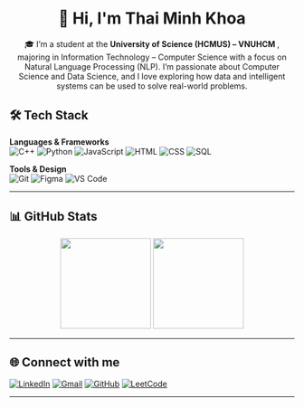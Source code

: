 <h1 align="center">👋 Hi, I'm Thai Minh Khoa</h1>

<p align="center">
  🎓 I’m a student at the <b> University of Science (HCMUS) – VNUHCM </b>, majoring in Information Technology – Computer Science with a focus on Natural Language Processing (NLP). I’m passionate about Computer Science and Data Science, and I love exploring how data and intelligent systems can be used to solve real-world problems.
</p>

## 🛠 Tech Stack

**Languages & Frameworks**  
![C++](https://img.shields.io/badge/C++-00599C?logo=cplusplus&logoColor=white)
![Python](https://img.shields.io/badge/Python-3776AB?logo=python&logoColor=white)
![JavaScript](https://img.shields.io/badge/JavaScript-F7DF1E?logo=javascript&logoColor=black)
![HTML](https://img.shields.io/badge/HTML5-E34F26?logo=html5&logoColor=white)
![CSS](https://img.shields.io/badge/CSS3-1572B6?logo=css3&logoColor=white)
![SQL](https://img.shields.io/badge/SQL-336791?logo=postgresql&logoColor=white)

**Tools & Design**  
![Git](https://img.shields.io/badge/Git-F05032?logo=git&logoColor=white)
![Figma](https://img.shields.io/badge/Figma-F24E1E?logo=figma&logoColor=white)
![VS Code](https://img.shields.io/badge/VSCode-0078D4?logo=visual-studio-code&logoColor=white)

---

## 📊 GitHub Stats
<p align="center">
  <img src="https://github-readme-stats.vercel.app/api?username=minhkhoa23&show_icons=true&theme=radical" height="160"/>
  <img src="https://github-readme-stats.vercel.app/api/top-langs/?username=minhkhoa23&layout=compact&theme=radical" height="160"/>
</p>

---

## 🌐 Connect with me
[![LinkedIn](https://img.shields.io/badge/LinkedIn-blue?logo=linkedin&logoColor=white)](https://www.linkedin.com/in/minh-khoa-th%C3%A1i-88a990381/)
[![Gmail](https://img.shields.io/badge/Gmail-red?logo=gmail&logoColor=white)](mailto:thaiminhkhoa005@gmail.com)
[![GitHub](https://img.shields.io/badge/GitHub-black?logo=github&logoColor=white)](https://github.com/minhkhoa23)
[![LeetCode](https://img.shields.io/badge/LeetCode-FFA116?logo=leetcode&logoColor=white)](https://leetcode.com/u/ThaiMinhKhoa/)

---



<!--
**minhkhoa23/minhkhoa23** is a ✨ _special_ ✨ repository because its `README.md` (this file) appears on your GitHub profile.

Here are some ideas to get you started:

- 🔭 I’m currently working on ...
- 🌱 I’m currently learning ...
- 👯 I’m looking to collaborate on ...
- 🤔 I’m looking for help with ...
- 💬 Ask me about ...
- 📫 How to reach me: ...
- 😄 Pronouns: ...
- ⚡ Fun fact: ...
-->
